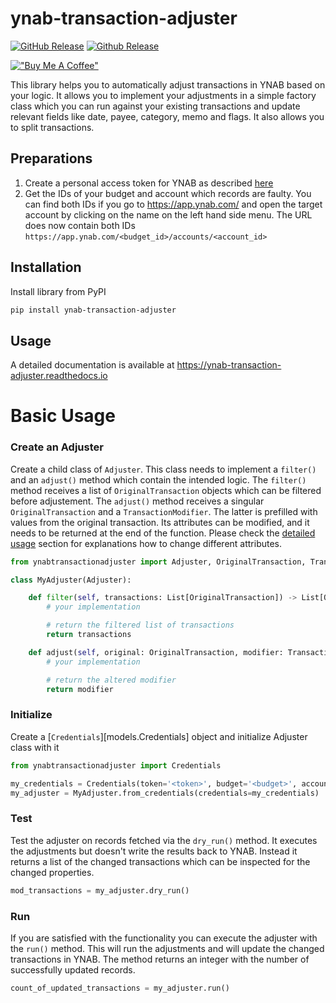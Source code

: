 # ynab-transaction-adjuster

[![GitHub Release](https://img.shields.io/github/release/dnbasta/ynab-transaction-adjuster?style=flat)]() 
[![Github Release](https://img.shields.io/maintenance/yes/2100)]()

[!["Buy Me A Coffee"](https://img.shields.io/badge/Buy_Me_A_Coffee-FFDD00?style=for-the-badge&logo=buy-me-a-coffee&logoColor=black)](https://www.buymeacoffee.com/dnbasta)

This library helps you to automatically adjust transactions in YNAB based on your logic. It allows you to implement 
your adjustments in a simple factory class which you can run against your existing transactions and update relevant 
fields like date, payee, category, memo and flags. It also allows you to split transactions.

## Preparations
1. Create a personal access token for YNAB as described [here](https://api.ynab.com/)
2. Get the IDs of your budget and account which records are faulty. You can find both IDs if you go to 
https://app.ynab.com/ and open the target account by clicking on the name on the left hand side menu. 
The URL does now contain both IDs `https://app.ynab.com/<budget_id>/accounts/<account_id>`

## Installation 
Install library from PyPI
```bash
pip install ynab-transaction-adjuster
```

## Usage
A detailed documentation is available at https://ynab-transaction-adjuster.readthedocs.io

# Basic Usage

### Create an Adjuster
Create a child class of `Adjuster`. This class needs to implement a `filter()` and an `adjust()` method which contain 
the intended logic. The `filter()` method receives a list of `OriginalTransaction` objects which can be filtered before 
adjustement. The `adjust()` method receives a singular `OriginalTransaction` and a `TransactionModifier`. The latter is 
prefilled with values from the original transaction. Its attributes can be modified, and it needs to be returned at 
the end of the function. 
Please check the [detailed usage](https://ynab-transaction-adjuster.readthedocs.io/en/latest/detailed_usage/) section 
for explanations how to change different attributes.

```py
from ynabtransactionadjuster import Adjuster, OriginalTransaction, TransactionModifier

class MyAdjuster(Adjuster):

	def filter(self, transactions: List[OriginalTransaction]) -> List[OriginalTransaction]:
		# your implementation

		# return the filtered list of transactions
		return transactions

	def adjust(self, original: OriginalTransaction, modifier: TransactionModifier) -> TransactionModifier:
		# your implementation

		# return the altered modifier
		return modifier
```

### Initialize
Create a [`Credentials`][models.Credentials] object and initialize Adjuster class with it
```py
from ynabtransactionadjuster import Credentials

my_credentials = Credentials(token='<token>', budget='<budget>', account='<account>')
my_adjuster = MyAdjuster.from_credentials(credentials=my_credentials)
```

### Test
Test the adjuster on records fetched via the `dry_run()` method. It executes the adjustments but doesn't write the 
results back to YNAB. Instead it returns a list of the changed transactions which can be inspected for the changed 
properties.

```py
mod_transactions = my_adjuster.dry_run()
```

### Run
If you are satisfied with the functionality you can execute the adjuster with the `run()` method. This will run the 
adjustments and will update the changed transactions in YNAB. The method returns an integer with the number of 
successfully updated records.
```py
count_of_updated_transactions = my_adjuster.run()
```
